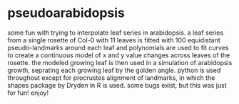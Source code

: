 # pseudoarabidopsis
some fun with trying to interpolate leaf series in arabidopsis. a leaf series from a single rosette of Col-0 with 11 leaves is fitted with 100 equidistant pseudo-landmarks around each leaf and polynomials are used to fit curves to create a continuous model of x and y value changes across leaves of the rosette. the modeled growing leaf is then used in a simulation of arabidopsis growth, seprating each growing leaf by the golden angle. python is used throughout except for procrustes alignment of landmarks, in which the shapes package by Dryden in R is used. some bugs exist, but this was just for fun! enjoy!
